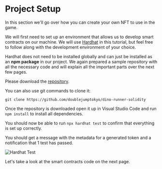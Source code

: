 ---
---

# Project Setup

In this section we'll go over how you can create your own NFT to use in the game.

We will first need to set up an environment that allows us to develop smart contracts on our machine. We will use [Hardhat](https://hardhat.org/) in this tutorial, but feel free to follow along with the development environment of your choice.

Hardhat does not need to be installed globally and can just be installed as an **npm package** in our project.
We again prepared a sample repository with all the necessary code and will explain all the important parts over the next few pages.
<!-- TODO: Update Link -->
Please download the [repository](https://github.com/doublejumptokyo/dino-runner-solidity/tree/main).

<!-- TODO: Update Link -->
You can also use git commands to clone it:

`git clone https://github.com/doublejumptokyo/dino-runner-solidity`

Once the repository is downloaded open it up in Visual Studio Code and run `npm install` to install all dependencies.

You should now be able to run `npx hardhat test` to confirm that everything is set up correctly.

You should get a message with the metadata for a generated token and a notification that 1 test has passed.

![Hardhat Test](/img/docs/techdocs/sample-game/game-hardhat-test.png)

Let's take a look at the smart contracts code on the next page.